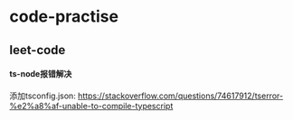 # code-practise
## leet-code

#### ts-node报错解决
添加tsconfig.json: https://stackoverflow.com/questions/74617912/tserror-%e2%a8%af-unable-to-compile-typescript

